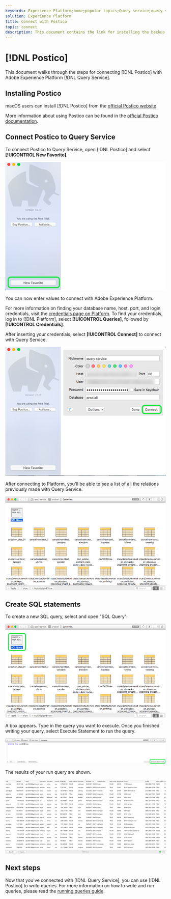```yaml
---
keywords: Experience Platform;home;popular topics;Query service;query service;postico;Postico;connect to query service;
solution: Experience Platform
title: Connect with Postico
topic: connect
description: This document contains the link for installing the backup client Postico for Adobe Experience Platform Query Service.
---
```


# [!DNL Postico]

This document walks through the steps for connecting [!DNL Postico] with Adobe Experience Platform [!DNL Query Service].

## Installing Postico

macOS users can install [!DNL Postico] from the [official Postico website](https://eggerapps.at/postico/).

More information about using Postico can be found in the [official Postico documentation](https://eggerapps.at/postico/docs).

## Connect Postico to Query Service

To connect Postico to Query Service, open [!DNL Postico] and select **[!UICONTROL New Favorite]**.

![](../images/clients/postico/open-postico.png)

You can now enter values to connect with Adobe Experience Platform. 

For more information on finding your database name, host, port, and login credentials, visit the [credentials page on Platform](https://platform.adobe.com/query/configuration). To find your credentials, log in to [!DNL Platform], select **[!UICONTROL Queries]**, followed by **[!UICONTROL Credentials]**.

After inserting your credentials, select **[!UICONTROL Connect]** to connect with Query Service.

![](../images/clients/postico/authentication-details.png)

After connecting to Platform, you'll be able to see a list of all the relations previously made with Query Service.

![](../images/clients/postico/show-queries.png)

## Create SQL statements

To create a new SQL query, select and open "SQL Query".

![](../images/clients/postico/create-query.png)

A box appears. Type in the query you want to execute. Once you finished writing your query, select Execute Statement to run the query.

![](../images/clients/postico/run-statement.png)

The results of your run query are shown.

![](../images/clients/postico/query-results.png)

## Next steps

Now that you've connected with [!DNL Query Service], you can use [!DNL Postico] to write queries. For more information on how to write and run queries, please read the [running queries guide](../best-practices/writing-queries.md).